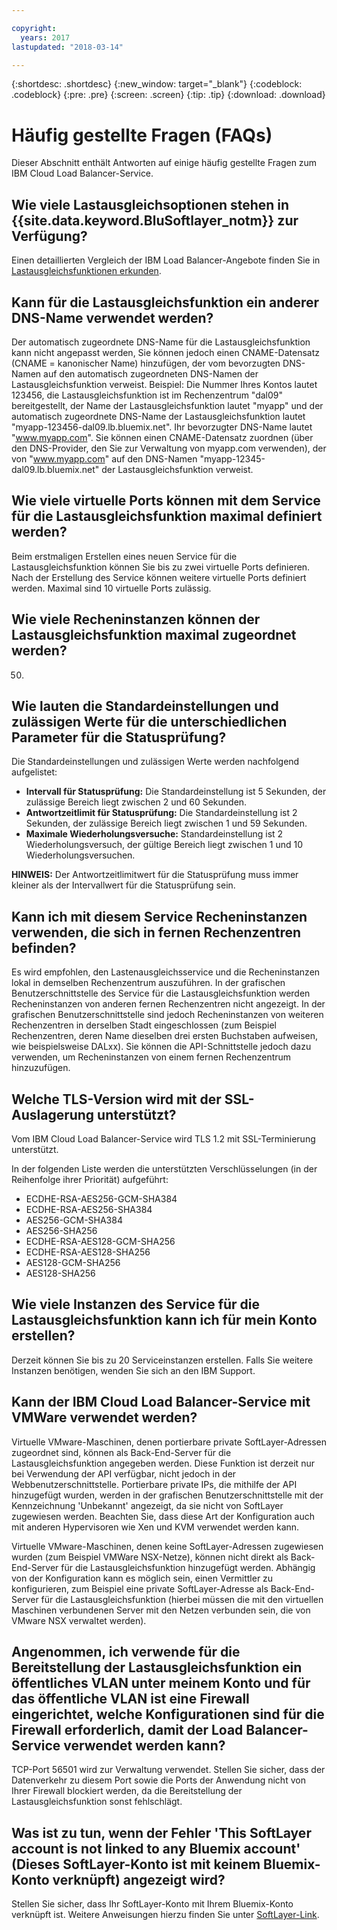 ```yaml
---

copyright:
  years: 2017
lastupdated: "2018-03-14"

---
```


{:shortdesc: .shortdesc}
{:new_window: target="_blank"}
{:codeblock: .codeblock}
{:pre: .pre}
{:screen: .screen}
{:tip: .tip}
{:download: .download}

# Häufig gestellte Fragen (FAQs)

Dieser Abschnitt enthält Antworten auf einige häufig gestellte Fragen zum IBM Cloud Load Balancer-Service.

## Wie viele Lastausgleichsoptionen stehen in {{site.data.keyword.BluSoftlayer_notm}} zur Verfügung?

Einen detaillierten Vergleich der IBM Load Balancer-Angebote finden Sie in [Lastausgleichsfunktionen erkunden](https://dev-console.bluemix.net/docs/infrastructure/loadbalancer-service/explore-load-balancers.html#explore-load-balancers).

## Kann für die Lastausgleichsfunktion ein anderer DNS-Name verwendet werden?

Der automatisch zugeordnete DNS-Name für die Lastausgleichsfunktion kann nicht angepasst werden, Sie können jedoch einen CNAME-Datensatz (CNAME = kanonischer Name) hinzufügen, der vom bevorzugten DNS-Namen auf den automatisch zugeordneten DNS-Namen der Lastausgleichsfunktion verweist. Beispiel: Die Nummer Ihres Kontos lautet 123456, die Lastausgleichsfunktion ist im Rechenzentrum "dal09" bereitgestellt, der Name der Lastausgleichsfunktion lautet "myapp" und der automatisch zugeordnete DNS-Name der Lastausgleichsfunktion lautet "myapp-123456-dal09.lb.bluemix.net". Ihr bevorzugter DNS-Name lautet "www.myapp.com". Sie können einen CNAME-Datensatz zuordnen (über den DNS-Provider, den Sie zur Verwaltung von myapp.com verwenden), der von "www.myapp.com" auf den DNS-Namen "myapp-12345-dal09.lb.bluemix.net" der Lastausgleichsfunktion verweist.

## Wie viele virtuelle Ports können mit dem Service für die Lastausgleichsfunktion maximal definiert werden?

Beim erstmaligen Erstellen eines neuen Service für die Lastausgleichsfunktion können Sie bis zu zwei virtuelle Ports definieren. Nach der Erstellung des Service können weitere virtuelle Ports definiert werden. Maximal sind 10 virtuelle Ports zulässig. 

## Wie viele Recheninstanzen können der Lastausgleichsfunktion maximal zugeordnet werden?

50.

## Wie lauten die Standardeinstellungen und zulässigen Werte für die unterschiedlichen Parameter für die Statusprüfung?

Die Standardeinstellungen und zulässigen Werte werden nachfolgend aufgelistet:

* **Intervall für Statusprüfung:** Die Standardeinstellung ist 5 Sekunden, der zulässige Bereich liegt zwischen 2 und 60 Sekunden.
* **Antwortzeitlimit für Statusprüfung:** Die Standardeinstellung ist 2 Sekunden, der zulässige Bereich liegt zwischen 1 und 59 Sekunden.
* **Maximale Wiederholungsversuche:** Standardeinstellung ist 2 Wiederholungsversuch, der gültige Bereich liegt zwischen 1 und 10 Wiederholungsversuchen.

**HINWEIS:** Der Antwortzeitlimitwert für die Statusprüfung muss immer kleiner als der Intervallwert für die Statusprüfung sein. 

## Kann ich mit diesem Service Recheninstanzen verwenden, die sich in fernen Rechenzentren befinden? 

Es wird empfohlen, den Lastenausgleichsservice und die Recheninstanzen lokal in demselben Rechenzentrum auszuführen. In der grafischen Benutzerschnittstelle des Service für die Lastausgleichsfunktion werden Recheninstanzen von anderen fernen Rechenzentren nicht angezeigt. In der grafischen Benutzerschnittstelle sind jedoch Recheninstanzen von weiteren Rechenzentren in derselben Stadt eingeschlossen (zum Beispiel Rechenzentren, deren Name dieselben drei ersten Buchstaben aufweisen, wie beispielsweise DALxx). Sie können die API-Schnittstelle jedoch dazu verwenden, um Recheninstanzen von einem fernen Rechenzentrum hinzuzufügen. 

## Welche TLS-Version wird mit der SSL-Auslagerung unterstützt?

Vom IBM Cloud Load Balancer-Service wird TLS 1.2 mit SSL-Terminierung unterstützt. 

In der folgenden Liste werden die unterstützten Verschlüsselungen (in der Reihenfolge ihrer Priorität) aufgeführt:  

* ECDHE-RSA-AES256-GCM-SHA384
* ECDHE-RSA-AES256-SHA384
* AES256-GCM-SHA384
* AES256-SHA256
* ECDHE-RSA-AES128-GCM-SHA256
* ECDHE-RSA-AES128-SHA256
* AES128-GCM-SHA256
* AES128-SHA256

## Wie viele Instanzen des Service für die Lastausgleichsfunktion kann ich für mein Konto erstellen? 

Derzeit können Sie bis zu 20 Serviceinstanzen erstellen. Falls Sie weitere Instanzen benötigen, wenden Sie sich an den IBM Support. 

## Kann der IBM Cloud Load Balancer-Service mit VMWare verwendet werden? 

Virtuelle VMware-Maschinen, denen portierbare private SoftLayer-Adressen zugeordnet sind, können als Back-End-Server für die Lastausgleichsfunktion angegeben werden. Diese Funktion ist derzeit nur bei Verwendung der API verfügbar, nicht jedoch in der Webbenutzerschnittstelle. Portierbare private IPs, die mithilfe der API hinzugefügt wurden, werden in der grafischen Benutzerschnittstelle mit der Kennzeichnung 'Unbekannt' angezeigt, da sie nicht von SoftLayer zugewiesen werden. Beachten Sie, dass diese Art der Konfiguration auch mit anderen Hypervisoren wie Xen und KVM verwendet werden kann.

Virtuelle VMware-Maschinen, denen keine SoftLayer-Adressen zugewiesen wurden (zum Beispiel VMWare NSX-Netze), können nicht direkt als Back-End-Server für die Lastausgleichsfunktion hinzugefügt werden. Abhängig von der Konfiguration kann es möglich sein, einen Vermittler zu konfigurieren, zum Beispiel eine private SoftLayer-Adresse als Back-End-Server für die Lastausgleichsfunktion (hierbei müssen die mit den virtuellen Maschinen verbundenen Server mit den Netzen verbunden sein, die von VMware NSX verwaltet werden).

## Angenommen, ich verwende für die Bereitstellung der Lastausgleichsfunktion ein öffentliches VLAN unter meinem Konto und für das öffentliche VLAN ist eine Firewall eingerichtet, welche Konfigurationen sind für die Firewall erforderlich, damit der Load Balancer-Service verwendet werden kann?

TCP-Port 56501 wird zur Verwaltung verwendet. Stellen Sie sicher, dass der Datenverkehr zu diesem Port sowie die Ports der Anwendung nicht von Ihrer Firewall blockiert werden, da die Bereitstellung der Lastausgleichsfunktion sonst fehlschlägt.

## Was ist zu tun, wenn der Fehler 'This SoftLayer account is not linked to any Bluemix account' (Dieses SoftLayer-Konto ist mit keinem Bluemix-Konto verknüpft) angezeigt wird?

Stellen Sie sicher, dass Ihr SoftLayer-Konto mit Ihrem Bluemix-Konto verknüpft ist. Weitere Anweisungen hierzu finden Sie unter [SoftLayer-Link](https://console.bluemix.net/docs/account/softlayerlink.html#switching-to-ibmid).
